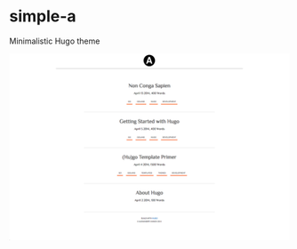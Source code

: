 simple-a
========

Minimalistic Hugo theme

![Screenshot](https://raw.githubusercontent.com/AlexFinn/simple-a/master/images/screenshot.png)
